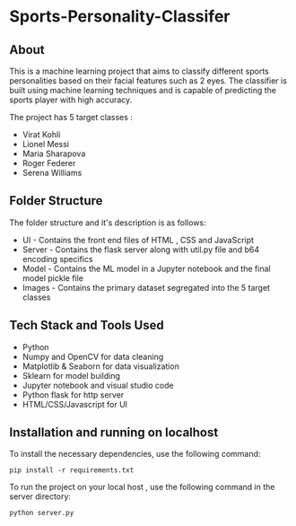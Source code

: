 # Sports-Personality-Classifer


## About
This is a machine learning project that aims to classify different sports personalities based on their facial features such as 2 eyes. The classifier is built using machine learning techniques and is capable of predicting the sports player with high accuracy.

The project has 5 target classes :
- Virat Kohli 
- Lionel Messi
- Maria Sharapova
- Roger Federer
- Serena Williams


## Folder Structure 

The folder structure and it's description is as follows:
- UI - Contains the front end files of HTML , CSS and JavaScript
- Server - Contains the flask server along with util.py file and b64 encoding specifics
- Model - Contains the ML model in a Jupyter notebook and the final model pickle file
- Images - Contains the primary dataset segregated into the 5 target classes

## Tech Stack and Tools Used
- Python
- Numpy and OpenCV for data cleaning
- Matplotlib & Seaborn for data visualization
- Sklearn for model building
- Jupyter notebook and visual studio code 
- Python flask for http server
- HTML/CSS/Javascript for UI



## Installation and running on localhost 

To install the necessary dependencies, use the following command:
```
pip install -r requirements.txt
```

To run the project on your local host , use the following command in the server directory:
```
python server.py
```

